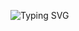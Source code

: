 ![Typing SVG](https://readme-typing-svg.herokuapp.com?font=Fira+Code&duration=3000&pause=800&color=118AF7&multiline=true&width=450&height=100&lines=Hi+There%2C+%F0%9F%91%8B;I'm+Mohammed+Abdulhakim;Here+are+Some+of+my+projects+below++%E2%9C%A8.)

<!--
**duxpixels/duxpixels** is a ✨ _special_ ✨ repository because its `README.md` (this file) appears on your GitHub profile.


Here are some ideas to get you started:

- 🔭 I’m currently working on ...
- 🌱 I’m currently learning ...
- 👯 I’m looking to collaborate on ...
- 🤔 I’m looking for help with ...
- 💬 Ask me about ...
- 📫 How to reach me: ...
- 😄 Pronouns: ...
- ⚡ Fun fact: ...
-->
